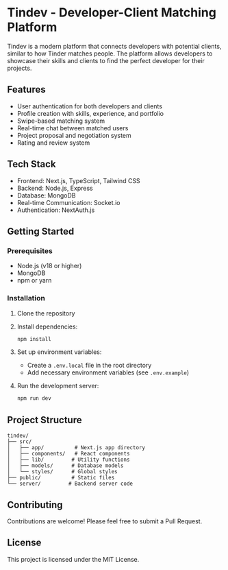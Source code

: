 # Tindev - Developer-Client Matching Platform

Tindev is a modern platform that connects developers with potential clients, similar to how Tinder matches people. The platform allows developers to showcase their skills and clients to find the perfect developer for their projects.

## Features

- User authentication for both developers and clients
- Profile creation with skills, experience, and portfolio
- Swipe-based matching system
- Real-time chat between matched users
- Project proposal and negotiation system
- Rating and review system

## Tech Stack

- Frontend: Next.js, TypeScript, Tailwind CSS
- Backend: Node.js, Express
- Database: MongoDB
- Real-time Communication: Socket.io
- Authentication: NextAuth.js

## Getting Started

### Prerequisites

- Node.js (v18 or higher)
- MongoDB
- npm or yarn

### Installation

1. Clone the repository
2. Install dependencies:
   ```bash
   npm install
   ```
3. Set up environment variables:
   - Create a `.env.local` file in the root directory
   - Add necessary environment variables (see `.env.example`)

4. Run the development server:
   ```bash
   npm run dev
   ```

## Project Structure

```
tindev/
├── src/
│   ├── app/          # Next.js app directory
│   ├── components/   # React components
│   ├── lib/         # Utility functions
│   ├── models/      # Database models
│   └── styles/      # Global styles
├── public/          # Static files
└── server/         # Backend server code
```

## Contributing

Contributions are welcome! Please feel free to submit a Pull Request.

## License

This project is licensed under the MIT License. 